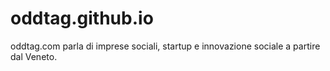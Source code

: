 # oddtag.github.io
oddtag.com parla di imprese sociali, startup e innovazione sociale a partire dal Veneto.
